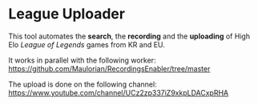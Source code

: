 # League Uploader
This tool automates the **search**, the **recording** and the **uploading** of High Elo *League of Legends* games from KR and EU.

It works in parallel with the following worker: https://github.com/Maulorian/RecordingsEnabler/tree/master

The upload is done on the following channel: https://www.youtube.com/channel/UCz2zp337iZ9xkpLDACxpRHA
